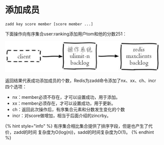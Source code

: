 # 添加成员

```text
zadd key score member [score member ...]
```

下面操作向有序集合user:ranking添加用户tom和他的分数251：

![](../../.gitbook/assets/image%20%28122%29.png)

返回结果代表成功添加成员的个数，Redis为zadd命令添加了nx、xx、ch、incr四个选项：

* nx：member必须不存在，才可以设置成功，用于添加。
* xx：member必须存在，才可以设置成功，用于更新。
* ch：返回此次操作后，有序集合元素和分数发生变化的个数
* incr：对score做增加，相当于后面介绍的zincrby。

{% hint style="info" %}
有序集合相比集合提供了排序字段，但是也产生了代价，zadd的时间 复杂度为O\(log\(n\)\)，sadd的时间复杂度为O\(1\)。
{% endhint %}

